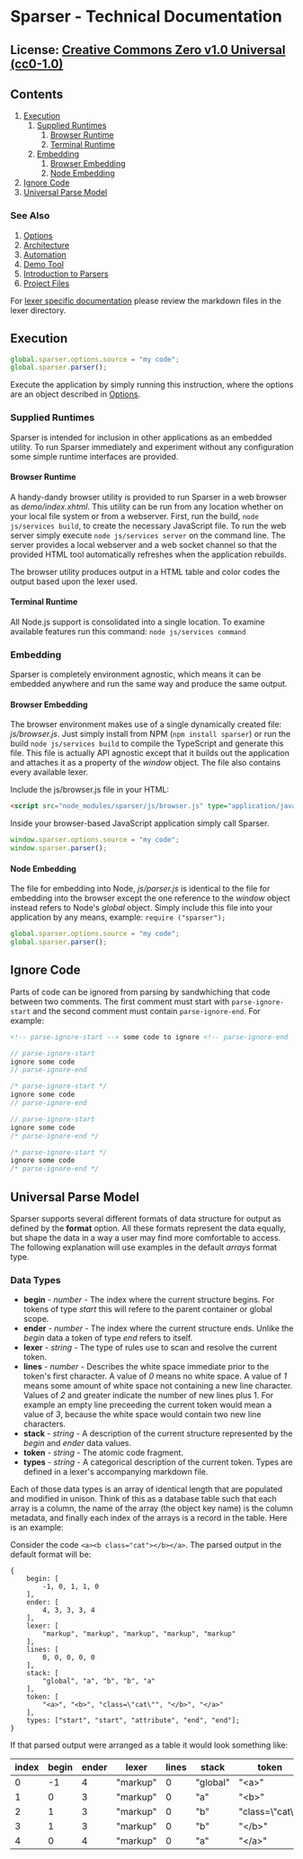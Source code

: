 # Sparser - Technical Documentation

## License: [Creative Commons Zero v1.0 Universal (cc0-1.0)](../license)

## Contents
1. [Execution](#execution)
   1. [Supplied Runtimes](#supplied-runtimes)
      1. [Browser Runtime](#browser-runtime)
      1. [Terminal Runtime](#terminal-runtime)
   1. [Embedding](#embedding)
      1. [Browser Embedding](#browser-embedding)
      1. [Node Embedding](#node-embedding)
1. [Ignore Code](#ignore-code)
1. [Universal Parse Model](#universal-parse-model)

### See Also
1. [Options](options.md)
1. [Architecture](architecture.md)
1. [Automation](automation.md)
1. [Demo Tool](demo.md)
1. [Introduction to Parsers](parsers.md)
1. [Project Files](files.md)

For [lexer specific documentation](lexers) please review the markdown files in the lexer directory.

## Execution
```javascript
global.sparser.options.source = "my code";
global.sparser.parser();
```

Execute the application by simply running this instruction, where the options are an object described in [Options](options.md).

### Supplied Runtimes
Sparser is intended for inclusion in other applications as an embedded utility.  To run Sparser immediately and experiment without any configuration some simple runtime interfaces are provided.

#### Browser Runtime
A handy-dandy browser utility is provided to run Sparser in a web browser as *demo/index.xhtml*.  This utility can be run from any location whether on your local file system or from a webserver.  First, run the build, `node js/services build`, to create the necessary JavaScript file.  To run the web server simply execute `node js/services server` on the command line.  The server provides a local webserver and a web socket channel so that the provided HTML tool automatically refreshes when the application rebuilds.

The browser utility produces output in a HTML table and color codes the output based upon the lexer used.

#### Terminal Runtime
All Node.js support is consolidated into a single location.  To examine available features run this command: `node js/services command`

### Embedding
Sparser is completely environment agnostic, which means it can be embedded anywhere and run the same way and produce the same output.

#### Browser Embedding
The browser environment makes use of a single dynamically created file: *js/browser.js*.  Just simply install from NPM (`npm install sparser`) or run the build `node js/services build` to compile the TypeScript and generate this file.  This file is actually API agnostic except that it builds out the application and attaches it as a property of the *window* object.  The file also contains every available lexer.

Include the js/browser.js file in your HTML:
```html
<script src="node_modules/sparser/js/browser.js" type="application/javascript"></script>
```

Inside your browser-based JavaScript application simply call Sparser.
```javascript
window.sparser.options.source = "my code";
window.sparser.parser();
```

#### Node Embedding
The file for embedding into Node, *js/parser.js* is identical to the file for embedding into the browser except the one reference to the *window* object instead refers to Node's *global* object.  Simply include this file into your application by any means, example: `require ("sparser");`

```javascript
global.sparser.options.source = "my code";
global.sparser.parser();
```

## Ignore Code
Parts of code can be ignored from parsing by sandwhiching that code between two comments.  The first comment must start with `parse-ignore-start` and the second comment must contain `parse-ignore-end`.  For example:

```xml
<!-- parse-ignore-start --> some code to ignore <!-- parse-ignore-end -->
```

```javascript
// parse-ignore-start
ignore some code
// parse-ignore-end

/* parse-ignore-start */
ignore some code
// parse-ignore-end

// parse-ignore-start
ignore some code
/* parse-ignore-end */

/* parse-ignore-start */
ignore some code
/* parse-ignore-end */
```

## Universal Parse Model
Sparser supports several different formats of data structure for output as defined by the **format** option.  All these formats represent the data equally, but shape the data in a way a user may find more comfortable to access.  The following explanation will use examples in the default *arrays* format type.

### Data Types 
* **begin** - *number* - The index where the current structure begins.  For tokens of type *start* this will refere to the parent container or global scope.
* **ender** - *number* - The index where the current structure ends. Unlike the *begin* data a token of type *end* refers to itself.
* **lexer** - *string* - The type of rules use to scan and resolve the current token.
* **lines** - *number* - Describes the white space immediate prior to the token's first character.  A value of *0* means no white space.  A value of *1* means some amount of white space not containing a new line character.  Values of *2* and greater indicate the number of new lines plus 1.  For example an empty line preceeding the current token would mean a value of *3*, because the white space would contain two new line characters.
* **stack** - *string* - A description of the current structure represented by the *begin* and *ender* data values.
* **token** - *string* - The atomic code fragment.
* **types** - *string* - A categorical description of the current token.  Types are defined in a lexer's accompanying markdown file.

Each of those data types is an array of identical length that are populated and modified in unison.  Think of this as a database table such that each array is a column, the name of the array (the object key name) is the column metadata, and finally each index of the arrays is a record in the table.  Here is an example:

Consider the code `<a><b class="cat"></b></a>`.  The parsed output in the default format will be:
```
{
    begin: [
        -1, 0, 1, 1, 0
    ],
    ender: [
        4, 3, 3, 3, 4
    ],
    lexer: [
        "markup", "markup", "markup", "markup", "markup"
    ],
    lines: [
        0, 0, 0, 0, 0
    ],
    stack: [
        "global", "a", "b", "b", "a"
    ],
    token: [
        "<a>", "<b>", "class=\"cat\"", "</b>", "</a>"
    ],
    types: ["start", "start", "attribute", "end", "end"];
}
```

If that parsed output were arranged as a table it would look something like:

index | begin | ender | lexer    |  lines | stack    | token             | types
----- | ----- | ----- | -------- | ------ | -------- | ----------------- | -----
0     | -1    | 4     | "markup" | 0      | "global" | "&lt;a&gt;"       | "start"
1     | 0     | 3     | "markup" | 0      | "a"      | "&lt;b&gt;"       | "start"
2     | 1     | 3     | "markup" | 0      | "b"      | "class=\\"cat\\"" | "attribute"
3     | 1     | 3     | "markup" | 0      | "b"      | "&lt;/b&gt;"      | "end"
4     | 0     | 4     | "markup" | 0      | "a"      | "&lt;/a&gt;"      | "end"